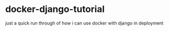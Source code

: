 # docker-django-tutorial
just a quick run through of how i can use docker with django in deployment
